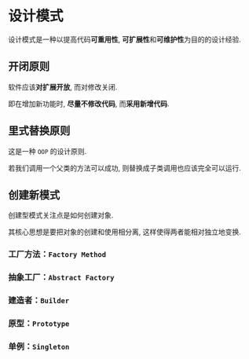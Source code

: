 # 设计模式

设计模式是一种以提高代码**可重用性**, **可扩展性**和**可维护性**为目的的设计经验. 

## 开闭原则

软件应该**对扩展开放**, 而对修改关闭. 

即在增加新功能时, **尽量不修改代码**, 而**采用新增代码**. 

## 里式替换原则

这是一种 `OOP` 的设计原则. 

若我们调用一个父类的方法可以成功, 则替换成子类调用也应该完全可以运行. 

## 创建新模式

创建型模式关注点是如何创建对象. 

其核心思想是要把对象的创建和使用相分离, 这样使得两者能相对独立地变换. 

### 工厂方法：`Factory Method`

### 抽象工厂：`Abstract Factory`

### 建造者：`Builder`

### 原型：`Prototype`

### 单例：`Singleton`
